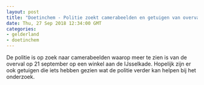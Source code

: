 ```yaml
---
layout: post
title: "Doetinchem - Politie zoekt camerabeelden en getuigen van overval winkel aan de IJsselkade"
date: Thu, 27 Sep 2018 12:34:00 GMT
categories: 
- gelderland 
- doetinchem 
---
```


De politie is op zoek naar camerabeelden waarop meer te zien is van de overval op 21 september op een winkel aan de IJsselkade. Hopelijk zijn er ook getuigen die iets hebben gezien wat de politie verder kan helpen bij het onderzoek.

